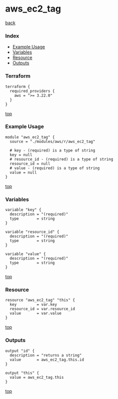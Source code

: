 # aws_ec2_tag

[back](../aws.md)

### Index

- [Example Usage](#example-usage)
- [Variables](#variables)
- [Resource](#resource)
- [Outputs](#outputs)

### Terraform

```hcl
terraform {
  required_providers {
    aws = ">= 3.22.0"
  }
}
```

[top](#index)

### Example Usage

```hcl
module "aws_ec2_tag" {
  source = "./modules/aws/r/aws_ec2_tag"

  # key - (required) is a type of string
  key = null
  # resource_id - (required) is a type of string
  resource_id = null
  # value - (required) is a type of string
  value = null
}
```

[top](#index)

### Variables

```hcl
variable "key" {
  description = "(required)"
  type        = string
}

variable "resource_id" {
  description = "(required)"
  type        = string
}

variable "value" {
  description = "(required)"
  type        = string
}
```

[top](#index)

### Resource

```hcl
resource "aws_ec2_tag" "this" {
  key         = var.key
  resource_id = var.resource_id
  value       = var.value
}
```

[top](#index)

### Outputs

```hcl
output "id" {
  description = "returns a string"
  value       = aws_ec2_tag.this.id
}

output "this" {
  value = aws_ec2_tag.this
}
```

[top](#index)